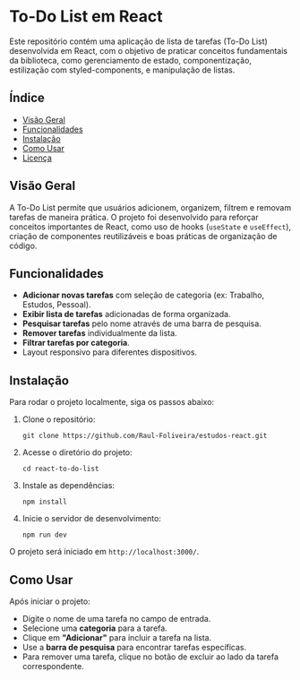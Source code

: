<h1>To-Do List em React</h1>

<p>Este repositório contém uma aplicação de lista de tarefas (To-Do List) desenvolvida em React, com o objetivo de praticar conceitos fundamentais da biblioteca, como gerenciamento de estado, componentização, estilização com styled-components, e manipulação de listas.</p>

<h2>Índice</h2>
<ul>
  <li><a href="#visao-geral">Visão Geral</a></li>
  <li><a href="#funcionalidades">Funcionalidades</a></li>
  <li><a href="#instalacao">Instalação</a></li>
  <li><a href="#como-usar">Como Usar</a></li>
  <li><a href="#licenca">Licença</a></li>
</ul>

<h2 id="visao-geral">Visão Geral</h2>
<p>A To-Do List permite que usuários adicionem, organizem, filtrem e removam tarefas de maneira prática. O projeto foi desenvolvido para reforçar conceitos importantes de React, como uso de hooks (<code>useState</code> e <code>useEffect</code>), criação de componentes reutilizáveis e boas práticas de organização de código.</p>

<h2 id="funcionalidades">Funcionalidades</h2>
<ul>
  <li><strong>Adicionar novas tarefas</strong> com seleção de categoria (ex: Trabalho, Estudos, Pessoal).</li>
  <li><strong>Exibir lista de tarefas</strong> adicionadas de forma organizada.</li>
  <li><strong>Pesquisar tarefas</strong> pelo nome através de uma barra de pesquisa.</li>
  <li><strong>Remover tarefas</strong> individualmente da lista.</li>
  <li><strong>Filtrar tarefas por categoria</strong>.</li>
  <li>Layout responsivo para diferentes dispositivos.</li>
</ul>

<h2 id="instalacao">Instalação</h2>
<p>Para rodar o projeto localmente, siga os passos abaixo:</p>
<ol>
  <li>Clone o repositório:
    <pre><code>git clone https://github.com/Raul-Foliveira/estudos-react.git</code></pre>
  </li>
  <li>Acesse o diretório do projeto:
    <pre><code>cd react-to-do-list</code></pre>
  </li>
  <li>Instale as dependências:
    <pre><code>npm install</code></pre>
  </li>
  <li>Inicie o servidor de desenvolvimento:
    <pre><code>npm run dev</code></pre>
  </li>
</ol>

<p>O projeto será iniciado em <code>http://localhost:3000/</code>.</p>

<h2 id="como-usar">Como Usar</h2>
<p>Após iniciar o projeto:</p>
<ul>
  <li>Digite o nome de uma tarefa no campo de entrada.</li>
  <li>Selecione uma <strong>categoria</strong> para a tarefa.</li>
  <li>Clique em <strong>"Adicionar"</strong> para incluir a tarefa na lista.</li>
  <li>Use a <strong>barra de pesquisa</strong> para encontrar tarefas específicas.</li>
  <li>Para remover uma tarefa, clique no botão de excluir ao lado da tarefa correspondente.</li>
</ul>



